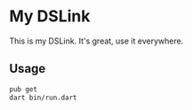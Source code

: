 # My DSLink

This is my DSLink. It's great, use it everywhere.

## Usage

```bash
pub get
dart bin/run.dart
```

